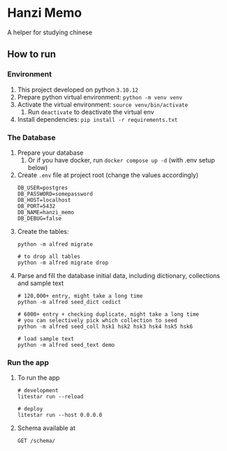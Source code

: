 # Hanzi Memo

A helper for studying chinese

## How to run
### Environment
1. This project developed on python `3.10.12`
1. Prepare python virtual environment: `python -m venv venv`
2. Activate the virtual environment: `source venv/bin/activate`
   1. Run `deactivate` to deactivate the virtual env
1. Install dependencies: `pip install -r requirements.txt`

### The Database
1. Prepare your database
    1. Or if you have docker, run `docker compose up -d` (with .env setup below)
1. Create `.env` file at project root (change the values accordingly)
    ```dotenv
    DB_USER=postgres
    DB_PASSWORD=somepassword
    DB_HOST=localhost
    DB_PORT=5432
    DB_NAME=hanzi_memo
    DB_DEBUG=false
    ```
1. Create the tables:
    ```shell
    python -m alfred migrate

    # to drop all tables
    python -m alfred migrate drop
    ```
1. Parse and fill the database initial data, including dictionary, collections and sample text
   ```shell
   # 120,000+ entry, might take a long time
   python -m alfred seed_dict cedict

   # 6000+ entry + checking duplicate, might take a long time
   # you can selectively pick which collection to seed
   python -m alfred seed_coll hsk1 hsk2 hsk3 hsk4 hsk5 hsk6

   # load sample text
   python -m alfred seed_text demo
   ```
### Run the app
   1. To run the app
      ```shell
      # development
      litestar run --reload

      # deploy
      litestar run --host 0.0.0.0
      ```
   1. Schema available at
      ```http request
      GET /schema/
      ```
